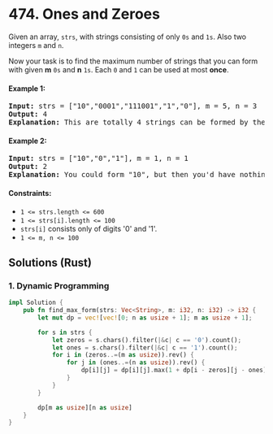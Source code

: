 # 474. Ones and Zeroes
Given an array, `strs`, with strings consisting of only `0s` and `1s`. Also two integers `m` and `n`.

Now your task is to find the maximum number of strings that you can form with given **m** `0s` and **n** `1s`. Each `0` and `1` can be used at most **once**.

#### Example 1:
<pre>
<strong>Input:</strong> strs = ["10","0001","111001","1","0"], m = 5, n = 3
<strong>Output:</strong> 4
<strong>Explanation:</strong> This are totally 4 strings can be formed by the using of 5 0s and 3 1s, which are "10","0001","1","0".
</pre>

#### Example 2:
<pre>
<strong>Input:</strong> strs = ["10","0","1"], m = 1, n = 1
<strong>Output:</strong> 2
<strong>Explanation:</strong> You could form "10", but then you'd have nothing left. Better form "0" and "1".
</pre>

#### Constraints:
* `1 <= strs.length <= 600`
* `1 <= strs[i].length <= 100`
* `strs[i]` consists only of digits '0' and '1'.
* `1 <= m, n <= 100`

## Solutions (Rust)

### 1. Dynamic Programming
```Rust
impl Solution {
    pub fn find_max_form(strs: Vec<String>, m: i32, n: i32) -> i32 {
        let mut dp = vec![vec![0; n as usize + 1]; m as usize + 1];

        for s in strs {
            let zeros = s.chars().filter(|&c| c == '0').count();
            let ones = s.chars().filter(|&c| c == '1').count();
            for i in (zeros..=(m as usize)).rev() {
                for j in (ones..=(n as usize)).rev() {
                    dp[i][j] = dp[i][j].max(1 + dp[i - zeros][j - ones]);
                }
            }
        }

        dp[m as usize][n as usize]
    }
}
```
